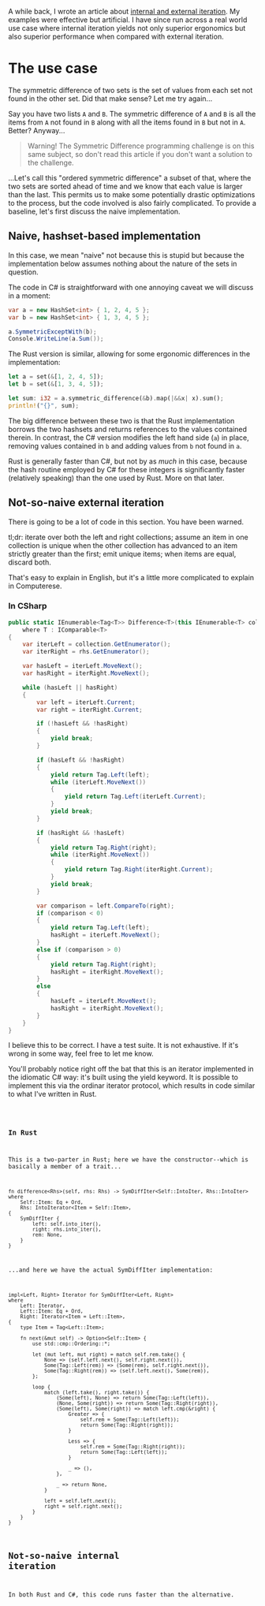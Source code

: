 A while back, I wrote an article about [internal and external iteration](https://jmarcher.io/internal-vs-external-iteration/). My examples were effective but artificial. I have since run across a real world use case where internal iteration yields not only superior ergonomics but also superior performance when compared with external iteration.

# The use case

The symmetric difference of two sets is the set of values from each set not found in the other set. Did that make sense? Let me try again...

Say you have two lists `A` and `B`. The symmetric difference of `A` and `B` is all the items from `A` not found in `B` along with all the items found in `B` but not in `A`. Better? Anyway...

> Warning! The Symmetric Difference programming challenge is on this same subject, so don't read this article if you don't want a solution to the challenge.

...Let's call this "ordered symmetric difference" a subset of that, where the two sets are sorted ahead of time and we know that each value is larger than the last. This permits us to make some potentially drastic optimizations to the process, but the code involved is also fairly complicated. To provide a baseline, let's first discuss the naive implementation.

## Naive, hashset-based implementation

In this case, we mean "naive" not because this is stupid but because the implementation below assumes nothing about the nature of the sets in question.

The code in C# is straightforward with one annoying caveat we will discuss in a moment:

```csharp
var a = new HashSet<int> { 1, 2, 4, 5 };
var b = new HashSet<int> { 1, 3, 4, 5 };

a.SymmetricExceptWith(b);
Console.WriteLine(a.Sum());
```

The Rust version is similar, allowing for some ergonomic differences in the implementation:

```rust
let a = set(&[1, 2, 4, 5]);
let b = set(&[1, 3, 4, 5]);

let sum: i32 = a.symmetric_difference(&b).map(|&&x| x).sum();
println!("{}", sum);
```

The big difference between these two is that the Rust implementation borrows the two hashsets and returns references to the values contained therein. In contrast, the C# version modifies the left hand side (`a`) in place, removing values contained in `b` and adding values from `b` not found in `a`.

Rust is generally faster than C#, but not by as *much* in this case, because the hash routine employed by C# for these integers is significantly faster (relatively speaking) than the one used by Rust. More on that later.

## Not-so-naive external iteration

There is going to be a lot of code in this section. You have been warned.

tl;dr: iterate over both the left and right collections; assume an item in one collection is unique when the other collection has advanced to an item strictly greater than the first; emit unique items; when items are equal, discard both.

That's easy to explain in English, but it's a little more complicated to explain in Computerese.

### In CSharp

```csharp
public static IEnumerable<Tag<T>> Difference<T>(this IEnumerable<T> collection, IEnumerable<T> rhs)
    where T : IComparable<T>
{
    var iterLeft = collection.GetEnumerator();
    var iterRight = rhs.GetEnumerator();

    var hasLeft = iterLeft.MoveNext();
    var hasRight = iterRight.MoveNext();

    while (hasLeft || hasRight)
    {
        var left = iterLeft.Current;
        var right = iterRight.Current;

        if (!hasLeft && !hasRight)
        {
            yield break;
        }

        if (hasLeft && !hasRight)
        {
            yield return Tag.Left(left);
            while (iterLeft.MoveNext())
            {
                yield return Tag.Left(iterLeft.Current);
            }
            yield break;
        }

        if (hasRight && !hasLeft)
        {
            yield return Tag.Right(right);
            while (iterRight.MoveNext())
            {
                yield return Tag.Right(iterRight.Current);
            }
            yield break;
        }

        var comparison = left.CompareTo(right);
        if (comparison < 0)
        {
            yield return Tag.Left(left);
            hasRight = iterLeft.MoveNext();
        }
        else if (comparison > 0)
        {
            yield return Tag.Right(right);
            hasRight = iterRight.MoveNext();
        }
        else
        {
            hasLeft = iterLeft.MoveNext();
            hasRight = iterRight.MoveNext();
        }
    }
}
```

I believe this to be correct. I have a test suite. It is not exhaustive. If it's wrong in some way, feel free to let me know.

You'll probably notice right off the bat that this is an iterator implemented in the idiomatic C# way: it's built using the yield keyword. It is possible to implement this via the ordinar iterator protocol, which results in code similar to what I've written in Rust.

<code here>

### In Rust

This is a two-parter in Rust; here we have the constructor--which is basically a member of a trait...

```
fn difference<Rhs>(self, rhs: Rhs) -> SymDiffIter<Self::IntoIter, Rhs::IntoIter>
where
    Self::Item: Eq + Ord,
    Rhs: IntoIterator<Item = Self::Item>,
{
    SymDiffIter {
        left: self.into_iter(),
        right: rhs.into_iter(),
        rem: None,
    }
}
```

...and here we have the actual SymDiffIter implementation:

```
impl<Left, Right> Iterator for SymDiffIter<Left, Right>
where
    Left: Iterator,
    Left::Item: Eq + Ord,
    Right: Iterator<Item = Left::Item>,
{
    type Item = Tag<Left::Item>;

    fn next(&mut self) -> Option<Self::Item> {
        use std::cmp::Ordering::*;

        let (mut left, mut right) = match self.rem.take() {
            None => (self.left.next(), self.right.next()),
            Some(Tag::Left(rem)) => (Some(rem), self.right.next()),
            Some(Tag::Right(rem)) => (self.left.next(), Some(rem)),
        };

        loop {
            match (left.take(), right.take()) {
                (Some(left), None) => return Some(Tag::Left(left)),
                (None, Some(right)) => return Some(Tag::Right(right)),
                (Some(left), Some(right)) => match left.cmp(&right) {
                    Greater => {
                        self.rem = Some(Tag::Left(left));
                        return Some(Tag::Right(right));
                    }

                    Less => {
                        self.rem = Some(Tag::Right(right));
                        return Some(Tag::Left(left));
                    }

                    _ => (),
                },

                _ => return None,
            }

            left = self.left.next();
            right = self.right.next();
        }
    }
}
```

## Not-so-naive internal iteration

In both Rust and C#, this code runs faster than the alternative.